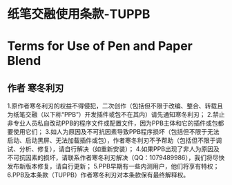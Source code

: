 # 纸笔交融使用条款-TUPPB
# Terms for Use of Pen and Paper Blend
## 作者 寒冬利刃
1.原作者寒冬利刃的权益不得侵犯，二次创作（包括但不限于改编、整合、转载且为纸笔交融（以下称“PPB”）开发插件或包不在其内）请先通知寒冬利刃；
2.禁止非专业人员私自改动PPB的程序文件或配置文件，因为PPB主体和它的插件或包都要使用它们；
3.如人为原因及不可抗因素导致PPB程序损坏（包括但不限于无法启动、启动黑屏、无法加载插件或包），作者寒冬利刃不予帮助（包括但不限于调试、分析、修复），请自行解决（如重新安装）；
4.如果PPB出现了非人为原因及不可抗因素的损坏，请联系作者寒冬利刃解决（QQ：1079489986），我们将尽快发布新版本修复，请自行更新；
5.PPB早期有一些内测用户，他们将享有特权；
6.PPB及本条款（TUPPB）作者寒冬利刃对本条款保有最终解释权。
